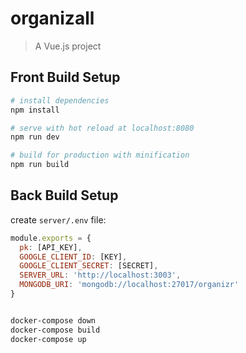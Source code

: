# organizall

> A Vue.js project

## Front Build Setup

``` bash
# install dependencies
npm install

# serve with hot reload at localhost:8080
npm run dev

# build for production with minification
npm run build
```
## Back Build Setup

create `server/.env` file:
```javascript
module.exports = {
  pk: [API_KEY],
  GOOGLE_CLIENT_ID: [KEY],
  GOOGLE_CLIENT_SECRET: [SECRET],
  SERVER_URL: 'http://localhost:3003',
  MONGODB_URI: 'mongodb://localhost:27017/organizr'
}
```

``` bash

docker-compose down
docker-compose build
docker-compose up

```